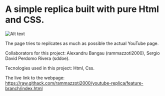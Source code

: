 # A simple replica built with pure Html and CSS.

![Alt text](https://raw.githack.com/rammazzoti2000/youtube-replica/feature-branch/screenshots/replica-screenshot.png "Optional title")


 The page tries to repilcates as much as possible the actual YouTube page.
 
 Collaborators for this project: Alexandru Bangau (rammazzoti2000), Sergio David Perdomo Rivera (sddoe).
 
 Tecnologies used in this project: Html, Css.
 
 The live link to the webpage: https://raw.githack.com/rammazzoti2000/youtube-replica/feature-branch/index.html
